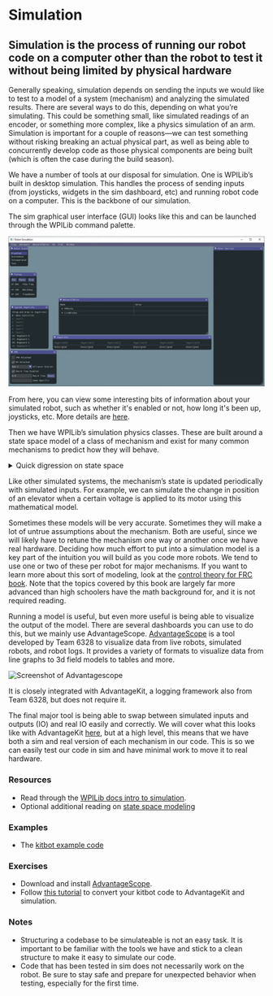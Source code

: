 # Simulation

## Simulation is the process of running our robot code on a computer other than the robot to test it without being limited by physical hardware

Generally speaking, simulation depends on sending the inputs we would like to test to a model of a system (mechanism) and analyzing the simulated results.
There are several ways to do this, depending on what you’re simulating.
This could be something small, like simulated readings of an encoder, or something more complex, like a physics simulation of an arm.
Simulation is important for a couple of reasons—we can test something without risking breaking an actual physical part, as well as being able to concurrently develop code as those physical components are being built (which is often the case during the build season).

We have a number of tools at our disposal for simulation.
One is WPILib’s built in desktop simulation.
This handles the process of sending inputs (from joysticks, widgets in the sim dashboard, etc) and running robot code on a computer.
This is the backbone of our simulation.

The sim graphical user interface (GUI) looks like this and can be launched through the WPILib command palette.

<img src="../../Assets/SimGUI.webp" alt="Screenshot of the sim GUI" width="600"/>

From here, you can view some interesting bits of information about your simulated robot, such as whether it's enabled or not, how long it's been up, joysticks, etc. More details are [here](https://docs.wpilib.org/en/stable/docs/software/wpilib-tools/robot-simulation/simulation-gui.html#using-the-gui).

Then we have WPILib’s simulation physics classes.
These are built around a state space model of a class of mechanism and exist for many common mechanisms to predict how they will behave.

<details>
<summary>Quick digression on state space</summary>

A state is a characteristic of a system at a certain point in time.
A vector is just a way to represent these states.
(If you aren't familiar with vectors/matrices, that's okay!)
For example, a drivetrain system might have the states $\begin{bmatrix}x\\y\\\theta\end{bmatrix}$ to describe its position on the field - the x is the x position, y is the y position, and $\theta$ is the rotation of the robot, all in a column vector.
A state-space model is a set of matrix equations that describe how a system changes over time by basically multiplying these state vectors by (scalar) inputs.

---
</details>


Like other simulated systems, the mechanism’s state is updated periodically with simulated inputs.
For example, we can simulate the change in position of an elevator when a certain voltage is applied to its motor using this mathematical model.

Sometimes these models will be very accurate.
Sometimes they will make a lot of untrue assumptions about the mechanism.
Both are useful, since we will likely have to retune the mechanism one way or another once we have real hardware.
Deciding how much effort to put into a simulation model is a key part of the intuition you will build as you code more robots.
We tend to use one or two of these per robot for major mechanisms.
If you want to learn more about this sort of modeling, look at the [control theory for FRC book](https://file.tavsys.net/control/controls-engineering-in-frc.pdf).
Note that the topics covered by this book are largely far more advanced than high schoolers have the math background for, and it is not required reading.

Running a model is useful, but even more useful is being able to visualize the output of the model.
There are several dashboards you can use to do this, but we mainly use AdvantageScope.
[AdvantageScope](https://github.com/Mechanical-Advantage/AdvantageScope) is a tool developed by Team 6328 to visualize data from live robots, simulated robots, and robot logs.
It provides a variety of formats to visualize data from line graphs to 3d field models to tables and more.

<img src="../../Assets/AdvantageScopeScreenshot.png" alt="Screenshot of Advantagescope" width="600"/>

It is closely integrated with AdvantageKit, a logging framework also from Team 6328, but does not require it.

The final major tool is being able to swap between simulated inputs and outputs (IO) and real IO easily and correctly.
We will cover what this looks like with AdvantageKit [here](AdvantageKit.md), but at a high level, this means that we have both a sim and real version of each mechanism in our code.
This is so we can easily test our code in sim and have minimal work to move it to real hardware.


### Resources

- Read through the [WPILib docs intro to simulation](https://docs.wpilib.org/en/stable/docs/software/wpilib-tools/robot-simulation/introduction.html).
- Optional additional reading on [state space modeling](https://docs.wpilib.org/en/stable/docs/software/advanced-controls/state-space/state-space-intro.html)

### Examples

- The [kitbot example code](../../Examples/KitbotDemoSim)

### Exercises

- Download and install [AdvantageScope](https://github.com/Mechanical-Advantage/AdvantageScope).
- Follow [this tutorial](KitbotExampleWalkthroughSim.md) to convert your kitbot code to AdvantageKit and simulation.

### Notes

- Structuring a codebase to be simulateable is not an easy task.
 It is important to be familiar with the tools we have and stick to a clean structure to make it easy to simulate our code.
- Code that has been tested in sim does not necessarily work on the robot.
Be sure to stay safe and prepare for unexpected behavior when testing, especially for the first time.